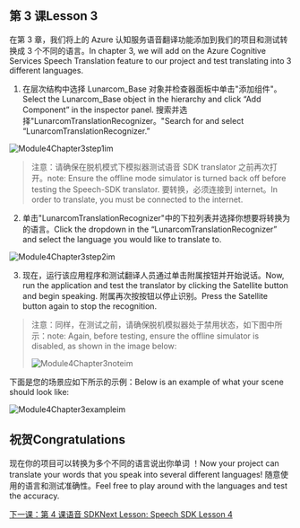 ## <a name="lesson-3"></a><span data-ttu-id="01a0a-101">第 3 课</span><span class="sxs-lookup"><span data-stu-id="01a0a-101">Lesson 3</span></span>

<span data-ttu-id="01a0a-102">在第 3 章，我们将上的 Azure 认知服务语音翻译功能添加到我们的项目和测试转换成 3 个不同的语言。</span><span class="sxs-lookup"><span data-stu-id="01a0a-102">In chapter 3, we will add on the Azure Cognitive Services Speech Translation feature to our project and test translating into 3 different languages.</span></span> 

1. <span data-ttu-id="01a0a-103">在层次结构中选择 Lunarcom_Base 对象并检查器面板中单击"添加组件"。</span><span class="sxs-lookup"><span data-stu-id="01a0a-103">Select the Lunarcom_Base object in the hierarchy and click “Add Component” in the inspector panel.</span></span> <span data-ttu-id="01a0a-104">搜索并选择"LunarcomTranslationRecognizer。"</span><span class="sxs-lookup"><span data-stu-id="01a0a-104">Search for and select “LunarcomTranslationRecognizer.”</span></span>

![Module4Chapter3step1im](images/module4chapter3step1im.PNG)

> <span data-ttu-id="01a0a-106">注意：请确保在脱机模式下模拟器测试语音 SDK translator 之前再次打开。</span><span class="sxs-lookup"><span data-stu-id="01a0a-106">note: Ensure the offline mode simulator is turned back off before testing the Speech-SDK translator.</span></span> <span data-ttu-id="01a0a-107">要转换，必须连接到 internet。</span><span class="sxs-lookup"><span data-stu-id="01a0a-107">In order to translate, you must be connected to the internet.</span></span> 

2. <span data-ttu-id="01a0a-108">单击"LunarcomTranslationRecognizer"中的下拉列表并选择你想要将转换为的语言。</span><span class="sxs-lookup"><span data-stu-id="01a0a-108">Click the dropdown in the “LunarcomTranslationRecognizer” and select the language you would like to translate to.</span></span>

![Module4Chapter3step2im](images/module4chapter3step2im.PNG)

3. <span data-ttu-id="01a0a-110">现在，运行该应用程序和测试翻译人员通过单击附属按钮并开始说话。</span><span class="sxs-lookup"><span data-stu-id="01a0a-110">Now, run the application and test the translator by clicking the Satellite button and begin speaking.</span></span> <span data-ttu-id="01a0a-111">附属再次按按钮以停止识别。</span><span class="sxs-lookup"><span data-stu-id="01a0a-111">Press the Satellite button again to stop the recognition.</span></span> 

> <span data-ttu-id="01a0a-112">注意：同样，在测试之前，请确保脱机模拟器处于禁用状态，如下图中所示：</span><span class="sxs-lookup"><span data-stu-id="01a0a-112">note: Again, before testing, ensure the offline simulator is disabled, as shown in the image below:</span></span>
>
> ![Module4Chapter3noteim](images/module4chapter3noteim.PNG)

<span data-ttu-id="01a0a-114">下面是您的场景应如下所示的示例：</span><span class="sxs-lookup"><span data-stu-id="01a0a-114">Below is an example of what your scene should look like:</span></span>

![Module4Chapter3exampleim](images/module4chapter3exampleim.PNG)

## <a name="congratulations"></a><span data-ttu-id="01a0a-116">祝贺</span><span class="sxs-lookup"><span data-stu-id="01a0a-116">Congratulations</span></span>

<span data-ttu-id="01a0a-117">现在你的项目可以转换为多个不同的语言说出你单词 ！</span><span class="sxs-lookup"><span data-stu-id="01a0a-117">Now  your project can translate your words that you speak into several different languages!</span></span> <span data-ttu-id="01a0a-118">随意使用的语言和测试准确性。</span><span class="sxs-lookup"><span data-stu-id="01a0a-118">Feel free to play around with the languages and test the accuracy.</span></span> 

[<span data-ttu-id="01a0a-119">下一课：第 4 课语音 SDK</span><span class="sxs-lookup"><span data-stu-id="01a0a-119">Next Lesson: Speech SDK Lesson 4</span></span>](placeholderlink)

